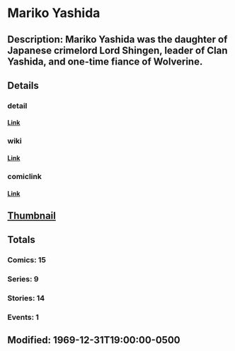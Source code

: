# Mariko Yashida
## Description: Mariko Yashida was the daughter of Japanese crimelord Lord Shingen, leader of Clan Yashida, and one-time fiance of Wolverine.
## Details
### detail
#### [Link](http://marvel.com/characters/2789/mariko_yashida?utm_campaign=apiRef&utm_source=225578a89fc76f3d20fbffda5d17a88d)
### wiki
#### [Link](http://marvel.com/universe/Yashida%2C_Mariko?utm_campaign=apiRef&utm_source=225578a89fc76f3d20fbffda5d17a88d)
### comiclink
#### [Link](http://marvel.com/comics/characters/1009735/mariko_yashida?utm_campaign=apiRef&utm_source=225578a89fc76f3d20fbffda5d17a88d)
## [Thumbnail](http://i.annihil.us/u/prod/marvel/i/mg/3/10/4c00393d65a55.jpg)
## Totals
### Comics: 15
### Series: 9
### Stories: 14
### Events: 1
## Modified: 1969-12-31T19:00:00-0500